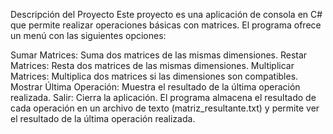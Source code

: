 Descripción del Proyecto
Este proyecto es una aplicación de consola en C# que permite realizar operaciones básicas con matrices. El programa ofrece un menú con las siguientes opciones:

Sumar Matrices: Suma dos matrices de las mismas dimensiones.
Restar Matrices: Resta dos matrices de las mismas dimensiones.
Multiplicar Matrices: Multiplica dos matrices si las dimensiones son compatibles.
Mostrar Última Operación: Muestra el resultado de la última operación realizada.
Salir: Cierra la aplicación.
El programa almacena el resultado de cada operación en un archivo de texto (matriz_resultante.txt) y permite ver el resultado de la última operación realizada.
